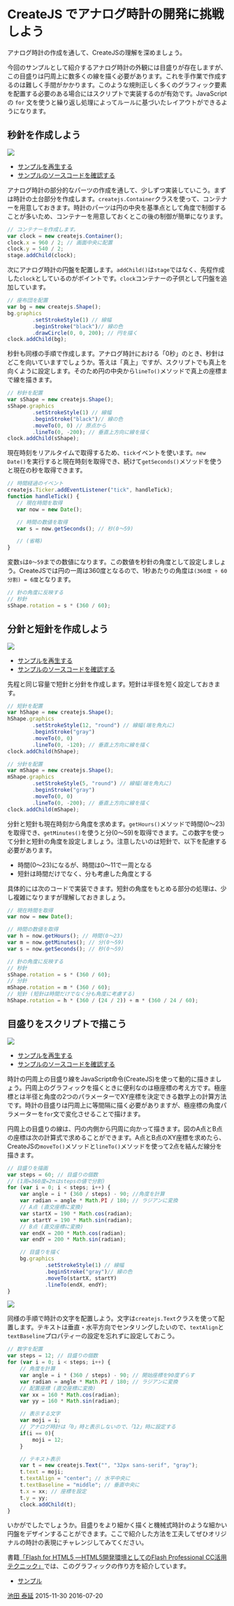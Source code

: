 # CreateJS でアナログ時計の開発に挑戦しよう

アナログ時計の作成を通して、CreateJSの理解を深めましょう。

今回のサンプルとして紹介するアナログ時計の外観には目盛りが存在しますが、この目盛りは円周上に数多くの線を描く必要があります。これを手作業で作成するのは難しく手間がかかります。このような規則正しく多くのグラフィック要素を配置する必要のある場合にはスクリプトで実装するのが有効です。JavaScriptの `for` 文を使うと繰り返し処理によってルールに基づいたレイアウトができるようになります。

## 秒針を作成しよう

![](../imgs/clock_s.html.png)

- [サンプルを再生する](https://ics-creative.github.io/tutorial-createjs/samples/clock_s.html)
- [サンプルのソースコードを確認する](../samples/clock_s.html)


アナログ時計の部分的なパーツの作成を通して、少しずつ実装していこう。まずは時計の土台部分を作成します。`createjs.Container`クラスを使って、コンテナーを用意しておきます。時計のパーツは円の中央を基準点として角度で制御することが多いため、コンテナーを用意しておくとこの後の制御が簡単になります。

```js
// コンテナーを作成します。
var clock = new createjs.Container();
clock.x = 960 / 2; // 画面中央に配置
clock.y = 540 / 2;
stage.addChild(clock);
```

次にアナログ時計の円盤を配置します。`addChild()`は`stage`ではなく、先程作成した`clock`としているのがポイントです。`clock`コンテナーの子供として円盤を追加しています。

```js
// 座布団を配置
var bg = new createjs.Shape();
bg.graphics
        .setStrokeStyle(1) // 線幅
        .beginStroke("black")// 線の色
        .drawCircle(0, 0, 200); // 円を描く
clock.addChild(bg);
```

秒針も同様の手順で作成します。アナログ時計における「0秒」のとき、秒針はどこを向いていますでしょうか。答えは「真上」ですが、スクリプトでも真上を向くように設定します。そのため円の中央から`lineTo()`メソッドで真上の座標まで線を描きます。

```js
// 秒針を配置
var sShape = new createjs.Shape();
sShape.graphics
        .setStrokeStyle(1) // 線幅
        .beginStroke("black")// 線の色
        .moveTo(0, 0) // 原点から
        .lineTo(0, -200); // 垂直上方向に線を描く
clock.addChild(sShape);
```

現在時刻をリアルタイムで取得するため、`tick`イベントを使います。`new Date()`を実行すると現在時刻を取得でき、続けて`getSeconds()`メソッドを使うと現在の秒を取得できます。

```js
// 時間経過のイベント
createjs.Ticker.addEventListener("tick", handleTick);
function handleTick() {
   // 現在時間を取得
   var now = new Date();

   // 時間の数値を取得
   var s = now.getSeconds(); // 秒(0〜59)

   // (省略)
}
```

変数`s`は`0〜59`までの数値になります。この数値を秒針の角度として設定しましょう。CreateJSでは円の一周は360度となるので、1秒あたりの角度は`(360度 ÷ 60分割) = 6度`となります。

```js
// 針の角度に反映する
// 秒針
sShape.rotation = s * (360 / 60);
```



## 分針と短針を作成しよう

![](../imgs/clock_smh.html.png)

- [サンプルを再生する](https://ics-creative.github.io/tutorial-createjs/samples/clock_smh.html)
- [サンプルのソースコードを確認する](../samples/clock_smh.html)



先程と同じ容量で短針と分針を作成します。短針は半径を短く設定しておきます。

```js
// 短針を配置
var hShape = new createjs.Shape();
hShape.graphics
        .setStrokeStyle(12, "round") // 線幅(端を角丸に)
        .beginStroke("gray")
        .moveTo(0, 0)
        .lineTo(0, -120); // 垂直上方向に線を描く
clock.addChild(hShape);

// 分針を配置
var mShape = new createjs.Shape();
mShape.graphics
        .setStrokeStyle(5, "round") // 線幅(端を角丸に)
        .beginStroke("gray")
        .moveTo(0, 0)
        .lineTo(0, -200); // 垂直上方向に線を描く
clock.addChild(mShape);
```

分針と短針も現在時刻から角度を求めます。`getHours()`メソッドで時間(0〜23)を取得でき、`getMinutes()`を使うと分(0〜59)を取得できます。この数字を使って分針と短針の角度を設定しましょう。注意したいのは短針で、以下を配慮する必要があります。

- 時間(0〜23)になるが、時間は0〜11で一周となる
- 短針は時間だけでなく、分も考慮した角度とする

具体的には次のコードで実装できます。短針の角度をもとめる部分の処理は、少し複雑になりますが理解しておきましょう。

```js
// 現在時間を取得
var now = new Date();

// 時間の数値を取得
var h = now.getHours(); // 時間(0〜23)
var m = now.getMinutes(); // 分(0〜59)
var s = now.getSeconds(); // 秒(0〜59)

// 針の角度に反映する
// 秒針
sShape.rotation = s * (360 / 60);
// 分針
mShape.rotation = m * (360 / 60);
// 短針 (短針は時間だけでなく分も角度に考慮する)
hShape.rotation = h * (360 / (24 / 2)) + m * (360 / 24 / 60);
```



## 目盛りをスクリプトで描こう


![](../imgs/clock_smh_scale.html.png)

- [サンプルを再生する](https://ics-creative.github.io/tutorial-createjs/samples/clock_smh_scale.html)
- [サンプルのソースコードを確認する](../samples/clock_smh_scale.html)



時計の円周上の目盛り線をJavaScript命令(CreateJS)を使って動的に描きましょう。円周上のグラフィックを描くときに便利なのは極座標の考え方です。極座標とは半径と角度の2つのパラメーターでXY座標を決定できる数学上の計算方法です。時計の目盛りは円周上に等間隔に描く必要がありますが、極座標の角度パラメーターを`for`文で変化させることで描けます。

円周上の目盛りの線は、円の内側から円周に向かって描きます。図のA点とB点の座標は次の計算式で求めることができます。A点とB点のXY座標を求めたら、CreateJSの`moveTo()`メソッドと`lineTo()`メソッドを使って2点を結んだ線分を描きます。

```js
// 目盛りを描画
var steps = 60; // 目盛りの個数
// (1周=360度=2πはstepsの値で分割)
for (var i = 0; i < steps; i++) {
    var angle = i * (360 / steps) - 90; //角度を計算
    var radian = angle * Math.PI / 180; // ラジアンに変換
    // A点 (直交座標に変換)
    var startX = 190 * Math.cos(radian);
    var startY = 190 * Math.sin(radian);
    // B点 (直交座標に変換)
    var endX = 200 * Math.cos(radian);
    var endY = 200 * Math.sin(radian);

    // 目盛りを描く
    bg.graphics
            .setStrokeStyle(1) // 線幅
            .beginStroke("gray")// 線の色
            .moveTo(startX, startY)
            .lineTo(endX, endY);
}
```

![](../imgs/clock_theta.png)

同様の手順で時計の文字を配置しよう。文字は`createjs.Text`クラスを使って配置します。テキストは垂直・水平方向でセンタリングしたいので、`textAlign`と`textBaseline`プロパティーの設定を忘れずに設定しておこう。

```js
// 数字を配置
var steps = 12; // 目盛りの個数
for (var i = 0; i < steps; i++) {
    // 角度を計算
    var angle = i * (360 / steps) - 90; // 開始座標を90度ずらす
    var radian = angle * Math.PI / 180; // ラジアンに変換
    // 配置座標 (直交座標に変換)
    var xx = 160 * Math.cos(radian);
    var yy = 160 * Math.sin(radian);

    // 表示する文字
    var moji = i;
    // アナログ時計は「0」時と表示しないので、「12」時に設定する
    if(i == 0){
        moji = 12;
    }

    // テキスト表示
    var t = new createjs.Text("", "32px sans-serif", "gray");
    t.text = moji;
    t.textAlign = "center"; // 水平中央に
    t.textBaseline = "middle"; // 垂直中央に
    t.x = xx; // 座標を設定
    t.y = yy;
    clock.addChild(t);
}
```

いかがでしたでしょうか。目盛りをより細かく描くと機械式時計のような細かい円盤をデザインすることができます。ここで紹介した方法を工夫してぜひオリジナルの時計の表現にチャレンジしてみてください。

書籍[「Flash for HTML5 ―HTML5開発環境としてのFlash Professional CC活用テクニック」](http://www.amazon.co.jp/dp/B014VWO2BU)では、このグラフィックの作り方を紹介しています。

- [サンプル](http://book.mynavi.jp/wd/sampledata/201503view/flash4html5/sample_3/clock_watch.html)

<article-author>[池田 泰延](https://twitter.com/clockmaker)</article-author>
<article-date-published>2015-11-30</article-date-published>
<article-date-modified>2016-07-20</article-date-modified>
